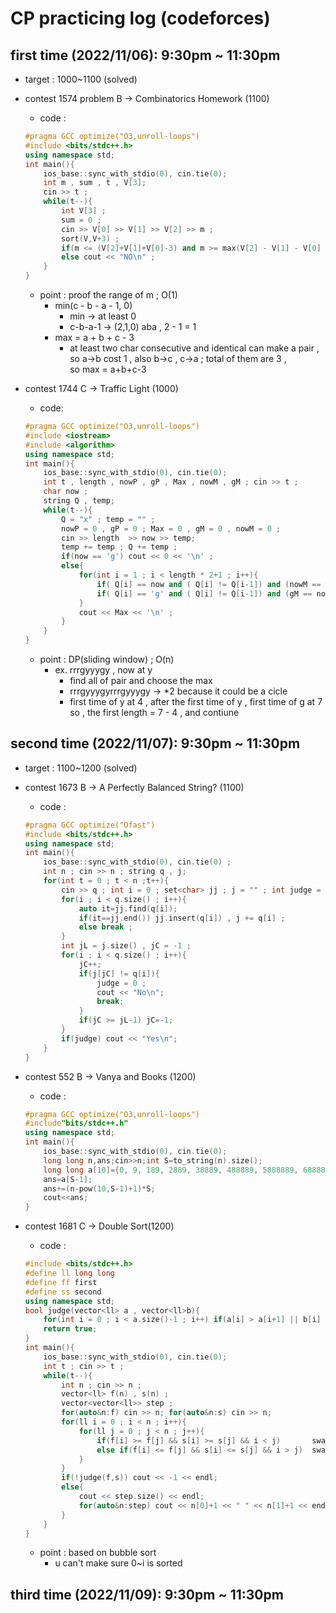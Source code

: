 # CP practicing log (codeforces) 
## first time (2022/11/06): 9:30pm ~ 11:30pm
* target : 1000~1100 (solved)
* contest 1574 problem B -> Combinatorics Homework (1100)
    * code : 
    ```c++
    #pragma GCC optimize("O3,unroll-loops")
    #include <bits/stdc++.h>
    using namespace std;
    int main(){
        ios_base::sync_with_stdio(0), cin.tie(0); 
        int m , sum , t , V[3]; 
        cin >> t ; 
        while(t--){
            int V[3] ; 
            sum = 0 ; 
            cin >> V[0] >> V[1] >> V[2] >> m ;
            sort(V,V+3) ; 
            if(m <= (V[2]+V[1]+V[0]-3) and m >= max(V[2] - V[1] - V[0] -1 ,0 )) cout << "Yes\n";
            else cout << "NO\n" ; 
        }
    }
    ```
    * point : proof the range of m ; O(1)
        * min(c - b - a - 1, 0)
            * min  -> at least 0
            * c-b-a-1 -> (2,1,0) aba , 2 - 1 = 1 
        * max = a + b + c - 3
            *  at least two char consecutive and identical can make a pair , </br> so a->b cost 1 , also b->c , c->a ; total of them are 3 ,</br> so max = a+b+c-3


* contest 1744 C -> Traffic Light (1000)
    * code:
    ```c++
    #pragma GCC optimize("O3,unroll-loops")
    #include <iostream>
    #include <algorithm>
    using namespace std;
    int main(){
        ios_base::sync_with_stdio(0), cin.tie(0);
        int t , length , nowP , gP , Max , nowM , gM ; cin >> t ; 
        char now ; 
        string Q , temp; 
        while(t--){
            Q = "x" ; temp = "" ; 
            nowP = 0 , gP = 0 ; Max = 0 , gM = 0 , nowM = 0 ; 
            cin >> length  >> now >> temp; 
            temp += temp ; Q += temp ; 
            if(now == 'g') cout << 0 << '\n' ; 
            else{
                for(int i = 1 ; i < length * 2+1 ; i++){
                    if( Q[i] == now and ( Q[i] != Q[i-1]) and (nowM == gM) ) nowP = i , nowM++ ; 
                    if( Q[i] == 'g' and ( Q[i] != Q[i-1]) and (gM == nowM-1)) gP = i , Max = max(Max , gP - nowP) , gM++ ; 
                }
                cout << Max << '\n' ; 
            }
        }    
    }
    ```
    * point : DP(sliding window) ; O(n)
        * ex. rrrgyyygy , now at y 
            * find all of pair and choose the max 
            * rrrgyyygyrrrgyyygy -> *2 because it could be a cicle 
            * first time of y at 4 , after the first time of y , first time of g at 7 </br> so , the first length = 7 - 4 , and contiune 



## second time (2022/11/07): 9:30pm ~ 11:30pm

- target : 1100~1200 (solved)
- contest 1673 B -> A Perfectly Balanced String? (1100)
    * code : 
    ```c++
    #pragma GCC optimize("Ofast")
    #include <bits/stdc++.h>
    using namespace std;
    int main(){
        ios_base::sync_with_stdio(0), cin.tie(0) ; 
        int n ; cin >> n ; string q , j; 
        for(int t = 0 ; t < n ;t++){ 
            cin >> q ; int i = 0 ; set<char> jj ; j = "" ; int judge = 1 ;
            for(i ; i < q.size() ; i++){
                auto it=jj.find(q[i]);
                if(it==jj.end()) jj.insert(q[i]) , j += q[i] ; 
                else break ; 
            }
            int jL = j.size() , jC = -1 ; 
            for(i ; i < q.size() ; i++){
                jC++;
                if(j[jC] != q[i]){
                    judge = 0 ; 
                    cout << "No\n";
                    break;
                }
                if(jC >= jL-1) jC=-1;
            }
            if(judge) cout << "Yes\n";
        }
    }
    ```
- contest 552 B -> Vanya and Books (1200)
    * code : 
    ```c++
    #pragma GCC optimize("O3,unroll-loops")
    #include"bits/stdc++.h"
    using namespace std;
    int main(){
        ios_base::sync_with_stdio(0), cin.tie(0);
        long long n,ans;cin>>n;int S=to_string(n).size();
        long long a[10]={0, 9, 189, 2889, 38889, 488889, 5888889, 68888889, 788888889, 8888888889};
        ans=a[S-1];
        ans+=(n-pow(10,S-1)+1)*S;
        cout<<ans;
    }
    ```

- contest 1681 C -> Double Sort(1200)
    * code : 
    ```c++
    #include <bits/stdc++.h>
    #define ll long long
    #define ff first
    #define ss second
    using namespace std;
    bool judge(vector<ll> a , vector<ll>b){
        for(int i = 0 ; i < a.size()-1 ; i++) if(a[i] > a[i+1] || b[i] > b[i+1]) return false;
        return true;
    }
    int main(){
        ios_base::sync_with_stdio(0), cin.tie(0);
        int t ; cin >> t ; 
        while(t--){
            int n ; cin >> n ;
            vector<ll> f(n) , s(n) ;
            vector<vector<ll>> step ; 
            for(auto&n:f) cin >> n; for(auto&n:s) cin >> n;
            for(ll i = 0 ; i < n ; i++){
                for(ll j = 0 ; j < n ; j++){
                    if(f[i] >= f[j] && s[i] >= s[j] && i < j)       swap(f[i],f[j]) , swap(s[i],s[j]) , step.push_back({j,i});
                    else if(f[i] <= f[j] && s[i] <= s[j] && i > j)  swap(f[i],f[j]) , swap(s[i],s[j]) , step.push_back({j,i});
                }
            }
            if(!judge(f,s)) cout << -1 << endl; 
            else{
                cout << step.size() << endl;
                for(auto&n:step) cout << n[0]+1 << " " << n[1]+1 << endl;
            }
        }
    }
    ```
    * point : based on bubble sort
        * u can't make sure 0~i is sorted 

## third time (2022/11/09): 9:30pm ~ 11:30pm